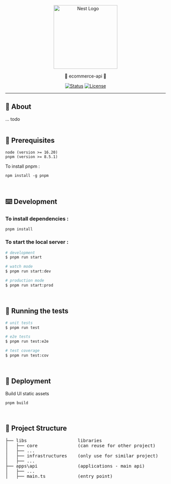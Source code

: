 <p align="center">
  <a href="http://nestjs.com/" target="blank"><img src="https://nestjs.com/img/logo-small.svg" width="200" alt="Nest Logo" /></a>
</p>

<p align="center">🚧 ecommerce-api 🚧</p>

<div align="center">

[![Status](https://img.shields.io/badge/status-in--development-blue.svg)]()
[![License](https://img.shields.io/badge/License-MIT-yellow.svg)](/LICENSE)

</div>

---

## 🧐 About <a name = "about"></a>

... todo
<br/><br/>

## 👻 Prerequisites

```
node (version >= 16.20)
pnpm (version >= 8.5.1)
```

To install pnpm :

```
npm install -g pnpm
```

<br/>

## ⌨️ Development <a name="development"></a>

### To install dependencies :

```
pnpm install
```

### To start the local server :

```bash
# development
$ pnpm run start

# watch mode
$ pnpm run start:dev

# production mode
$ pnpm run start:prod
```

<br/>

## 🔧 Running the tests <a name = "tests"></a>

```bash
# unit tests
$ pnpm run test

# e2e tests
$ pnpm run test:e2e

# test coverage
$ pnpm run test:cov
```

<br/>

## 🚀 Deployment <a name = "deployment"></a>

Build UI static assets

```
pnpm build
```

<br/>

## 🔎 Project Structure <a name = "project-structure"></a>

<pre>
├── libs                   libraries
│   ├── core               (can reuse for other project)
│   ├── ...
│   ├── infrastructures    (only use for similar project)
│   ├── ...
├── apps\api               (applications - main api)
│   ├── ...
│   ├── main.ts            (entry point)
</pre>
